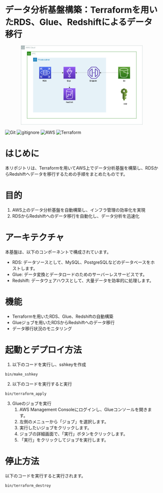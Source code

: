 # データ分析基盤構築：Terraformを用いたRDS、Glue、Redshiftによるデータ移行

<p align="center">
  <img src="sources/aws.png" alt="animated" width="400">
</p>

![Git](https://img.shields.io/badge/GIT-E44C30?logo=git&logoColor=white)
![gitignore](https://img.shields.io/badge/gitignore%20io-204ECF?logo=gitignoredotio&logoColor=white)
![AWS](https://img.shields.io/badge/AWS-%23FF9900.svg?logo=amazon-aws&logoColor=white)
![Terraform](https://img.shields.io/badge/terraform-%235835CC.svg?logo=terraform&logoColor=white)

# はじめに
本リポジトリは、Terraformを用いてAWS上でデータ分析基盤を構築し、RDSからRedshiftへデータを移行するための手順をまとめたものです。

# 目的
1. AWS上のデータ分析基盤を自動構築し、インフラ管理の効率化を実現
2. RDSからRedshiftへのデータ移行を自動化し、データ分析を迅速化

# アーキテクチャ
本基盤は、以下のコンポーネントで構成されています。
+ RDS: データソースとして、MySQL、PostgreSQLなどのデータベースをホストします。
+ Glue: データ変換とデータロードのためのサーバーレスサービスです。
+ Redshift: データウェアハウスとして、大量データを効率的に処理します。

# 機能
+ Terraformを用いたRDS、Glue、Redshiftの自動構築
+ Glueジョブを用いたRDSからRedshiftへのデータ移行
+ データ移行状況のモニタリング

# 起動とデプロイ方法
1. 以下のコードを実行し、sshkeyを作成
```
bin/make_sshkey
```

2. 以下のコードを実行すると実行
```
bin/terraform_apply
```

3. Glueのジョブを実行
    1. AWS Management Consoleにログインし、Glueコンソールを開きます。
    2. 左側のメニューから「ジョブ」を選択します。
    3. 実行したいジョブをクリックします。
    4. ジョブの詳細画面で、「実行」ボタンをクリックします。
    5. 「実行」をクリックしてジョブを実行します。

# 停止方法
以下のコードを実行すると実行されます。
```
bin/terraform_destroy
```







